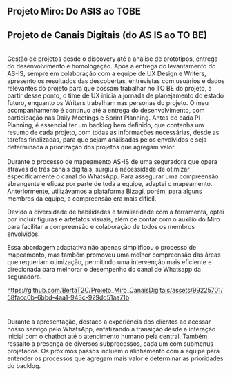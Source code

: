 <!DOCTYPE html>
<html>
<head>
<body> 
  
## Projeto Miro: Do ASIS ao TOBE

## Projeto de Canais Digitais (do AS IS ao TO BE)
<br>
Gestão de projetos desde o discovery até a análise de protótipos, entrega do desenvolvimento e homologação. 
Após a entrega do levantamento do AS-IS, sempre em colaboração com a equipe de UX Design e Writers, apresento os resultados das descobertas, entrevistas com usuários e dados relevantes do projeto para que possam trabalhar no TO BE do projeto, a partir desse ponto, o time de UX inicia a jornada de planejamento do estado futuro, enquanto os Writers trabalham nas personas do projeto.
O meu acompanhamento é contínuo até a entrega do desenvolvimento, com participação nas Daily Meetings e Sprint Planning. Antes de cada PI Planning, é essencial ter um backlog bem definido, que contenha um resumo de cada projeto, com todas as informações necessárias, desde as tarefas finalizadas, para que sejam análisadas pelos envolvidos e seja determinada a priorização dos projetos que agregam valor.
<br ><br>
Durante o processo de mapeamento AS-IS de uma seguradora que opera através de três canais digitais, surgiu a necessidade de otimizar especificamente o canal do WhatsApp. Para assegurar uma compreensão abrangente e eficaz por parte de toda a equipe, adaptei o mapeamento. Anteriormente, utilizávamos a plataforma Bizagi, porém, para alguns membros da equipe, a compreensão era mais difícil.
<br  >

Devido à diversidade de habilidades e familiaridade com a ferramenta, optei por incluir figuras e artefatos visuais, além de contar com o auxílio do Miro para facilitar a compreensão e colaboração de todos os membros envolvidos.
<br  >

Essa abordagem adaptativa não apenas simplificou o processo de mapeamento, mas também promoveu uma melhor compreensão das áreas que requeriam otimização, permitindo uma intervenção mais eficiente e direcionada para melhorar o desempenho do canal de Whatsapp da seguradora.
<br  >



https://github.com/BertaT2C/Projeto_Miro_CanaisDigitais/assets/99225701/58facc0b-6bbd-4aa1-943c-929dd51aa71b

# 
Durante a apresentação, destaco a experiência dos clientes ao acessar nosso serviço pelo WhatsApp, enfatizando a transição desde a interação inicial com o chatbot até o atendimento humano pela central. Também ressalto a presença de diversos subprocessos, cada um com submenus projetados. Os próximos passos incluem o alinhamento com a equipe para entender os processos que agregam mais valor e determinar as prioridades do backlog.
  </body>
  </html>
